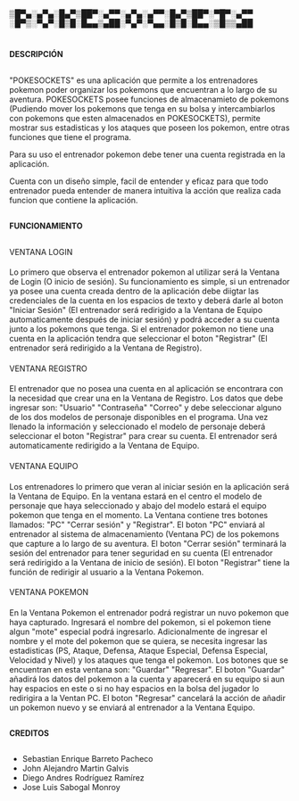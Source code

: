 #
▒█▀▄░▄▀▄░█▄▀▒██▀░▄▀▀░▄▀▄░▄▀▀░█▄▀▒██▀░▀█▀░▄▀▀
░█▀▒░▀▄▀░█▒█░█▄▄▒▄██░▀▄▀░▀▄▄░█▒█░█▄▄░▒█▒▒▄██
#

##
**DESCRIPCIÓN**
##

"POKESOCKETS" es una aplicación que permite a los entrenadores pokemon poder organizar los pokemons que encuentran a lo largo de su aventura. POKESOCKETS posee funciones de almacenamieto de pokemons (Pudiendo mover los pokemons que tenga en su bolsa y intercambiarlos con pokemons que esten almacenados en POKESOCKETS), permite mostrar sus estadisticas y los ataques que poseen los pokemon, entre otras funciones que tiene el programa.

Para su uso el entrenador pokemon debe tener una cuenta registrada en la aplicación.

Cuenta con un diseño simple, facil de entender y eficaz para que todo entrenador pueda entender de manera intuitiva la acción que realiza cada funcion que contiene la aplicación. 

##
**FUNCIONAMIENTO**
##

####
VENTANA LOGIN
####

Lo primero que observa el entrenador pokemon al utilizar será la Ventana de Login (O inicio de sesión). Su funcionamiento es simple, si un entrenador ya posee una cuenta creada dentro de la aplicación debe diigtar las credenciales de la cuenta en los espacios de texto y deberá darle al boton "Iniciar Sesión" (El entrenador será redirigido a la Ventana de Equipo automaticamente después de iniciar sesión) y podrá acceder a su cuenta junto a los pokemons que tenga. Si el entrenador pokemon no tiene una cuenta en la aplicación tendra que seleccionar el boton "Registrar" (El entrenador será redirigido a la Ventana de Registro).

####
VENTANA REGISTRO
####

El entrenador que no posea una cuenta en al aplicación se encontrara con la necesidad que crear una en la Ventana de Registro. Los datos que debe ingresar son: "Usuario" "Contraseña" "Correo" y debe seleccionar alguno de los dos modelos de personaje disponibles en el programa. Una vez llenado la información y seleccionado el modelo de personaje deberá seleccionar el boton "Registrar" para crear su cuenta. El entrenador será automaticamente redirigido a la Ventana de Equipo.

####
VENTANA EQUIPO
####

Los entrenadores lo primero que veran al iniciar sesión en la aplicación será la Ventana de Equipo. En la ventana estará en el centro el modelo de personaje que haya seleccionado y abajo del modelo estará el equipo pokemon que tenga en el momento. La Ventana contiene tres botones llamados: "PC" "Cerrar sesión" y "Registrar". El boton "PC" enviará al entrenador al sistema de almacenamiento (Ventana PC) de los pokemons que capture a lo largo de su aventura. El boton "Cerrar sesión" terminará la sesión del entrenador para tener seguridad en su cuenta (El entrenador será redirigido a la Ventana de inicio de sesión). El boton "Registrar" tiene la función de redirigir al usuario a la Ventana Pokemon.

####
VENTANA POKEMON
####

En la Ventana Pokemon el entrenador podrá registrar un nuvo pokemon que haya capturado. Ingresará el nombre del pokemon, si el pokemon tiene algun "mote" especial podrá ingresarlo. Adicionalmente de ingresar el nombre y el mote del pokemon que se quiera, se necesita ingresar las estadisticas (PS, Ataque, Defensa, Ataque Especial, Defensa Especial, Velocidad y Nivel) y los ataques que tenga el pokemon. Los botones que se encuentran en esta ventana son: "Guardar" "Regresar". El boton "Guardar" añadirá los datos del pokemon a la cuenta y aparecerá en su equipo si aun hay espacios en este o si no hay espacios en la bolsa del jugador lo redirigira a la Ventan PC. El boton "Regresar" cancelará la acción de añadir un pokemon nuevo y se enviará al entrenador a la Ventana Equipo.


##
**CREDITOS**
##

  - Sebastian Enrique Barreto Pacheco
  - John Alejandro Martin Galvis
  - Diego Andres Rodríguez Ramírez
  - Jose Luis Sabogal Monroy

